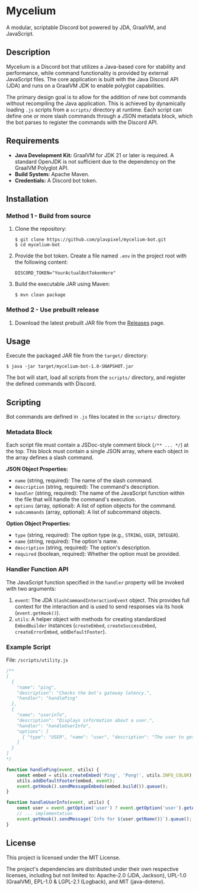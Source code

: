 # Mycelium

A modular, scriptable Discord bot powered by JDA, GraalVM, and JavaScript.

## Description

Mycelium is a Discord bot that utilizes a Java-based core for stability and performance, while command functionality is provided by external JavaScript files. The core application is built with the Java Discord API (JDA) and runs on a GraalVM JDK to enable polyglot capabilities.

The primary design goal is to allow for the addition of new bot commands without recompiling the Java application. This is achieved by dynamically loading `.js` scripts from a `scripts/` directory at runtime. Each script can define one or more slash commands through a JSON metadata block, which the bot parses to register the commands with the Discord API.

## Requirements

-   **Java Development Kit:** GraalVM for JDK 21 or later is required. A standard OpenJDK is not sufficient due to the dependency on the GraalVM Polyglot API.
-   **Build System:** Apache Maven.
-   **Credentials:** A Discord bot token.

## Installation

### Method 1 - Build from source
1.  Clone the repository:
    ```
    $ git clone https://github.com/plavpixel/mycelium-bot.git
    $ cd mycelium-bot
    ```

2.  Provide the bot token. Create a file named `.env` in the project root with the following content:
    ```
    DISCORD_TOKEN="YourActualBotTokenHere"
    ```

3.  Build the executable JAR using Maven:
    ```
    $ mvn clean package
    ```
### Method 2 - Use prebuilt release
1. Download the latest prebuilt JAR file from the [Releases](https://github.com/plavpixel/mycelium-bot/releases) page.
## Usage

Execute the packaged JAR file from the `target/` directory:
```
$ java -jar target/mycelium-bot-1.0-SNAPSHOT.jar
```

The bot will start, load all scripts from the `scripts/` directory, and register the defined commands with Discord.

## Scripting

Bot commands are defined in `.js` files located in the `scripts/` directory.

### Metadata Block

Each script file must contain a JSDoc-style comment block (`/** ... */`) at the top. This block must contain a single JSON array, where each object in the array defines a slash command.

**JSON Object Properties:**

-   `name` (string, required): The name of the slash command.
-   `description` (string, required): The command's description.
-   `handler` (string, required): The name of the JavaScript function within the file that will handle the command's execution.
-   `options` (array, optional): A list of option objects for the command.
-   `subcommands` (array, optional): A list of subcommand objects.

**Option Object Properties:**

-   `type` (string, required): The option type (e.g., `STRING`, `USER`, `INTEGER`).
-   `name` (string, required): The option's name.
-   `description` (string, required): The option's description.
-   `required` (boolean, required): Whether the option must be provided.

### Handler Function API

The JavaScript function specified in the `handler` property will be invoked with two arguments:

1.  `event`: The JDA `SlashCommandInteractionEvent` object. This provides full context for the interaction and is used to send responses via its hook (`event.getHook()`).
2.  `utils`: A helper object with methods for creating standardized `EmbedBuilder` instances (`createEmbed`, `createSuccessEmbed`, `createErrorEmbed`, `addDefaultFooter`).

### Example Script

File: `/scripts/utility.js`
```javascript
/**
[
  {
    "name": "ping",
    "description": "Checks the bot's gateway latency.",
    "handler": "handlePing"
  },
  {
    "name": "userinfo",
    "description": "Displays information about a user.",
    "handler": "handleUserInfo",
    "options": [
      { "type": "USER", "name": "user", "description": "The user to get info about.", "required": false }
    ]
  }
]
*/

function handlePing(event, utils) {
    const embed = utils.createEmbed('Ping', 'Pong!', utils.INFO_COLOR);
    utils.addDefaultFooter(embed, event);
    event.getHook().sendMessageEmbeds(embed.build()).queue();
}

function handleUserInfo(event, utils) {
    const user = event.getOption('user') ? event.getOption('user').getAsUser() : event.getUser();
    // ... implementation
    event.getHook().sendMessage(`Info for ${user.getName()}`).queue();
}
```
## License
This project is licensed under the MIT License.

The project's dependencies are distributed under their own respective licenses, including but not limited to: Apache-2.0 (JDA, Jackson), UPL-1.0 (GraalVM), EPL-1.0 & LGPL-2.1 (Logback), and MIT (java-dotenv).
